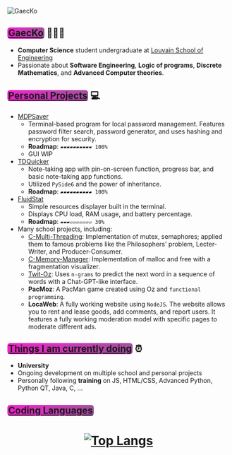 <!-- <h1 align=center> <span style="background-image: linear-gradient(to right, #F27121cc, #E94057cc, #8A2387cc); border-radius: 6px; padding: 3px 6px;"><ins>GaecKo</ins></span>
</h1> -->


![GaecKo](gaecko.gif)

## <span style="background-image: linear-gradient(to right, #F121cc, #8A2387cc); border-radius: 6px; padding: 0.2px 2px;"><ins>GaecKo</ins></span> 👩🏼‍🚀
- **Computer Science** student undergraduate at [Louvain School of Engineering](https://uclouvain.be/en/faculties/epl)
- Passionate about **Software Engineering**, **Logic of programs**, **Discrete Mathematics**, and **Advanced Computer theories**.

## <span style="background-image: linear-gradient(to right, #F121cc, #8A2387cc); border-radius: 6px; padding: 0.2px 2px;"><ins>Personal Projects</ins></span>  💻
- [MDPSaver](https://github.com/GaecKo/MDPSaver)
  - Terminal-based program for local password management. Features password filter search, password generator, and uses hashing and encryption for security.
  - **Roadmap**: `▰▰▰▰▰▰▰▰▰▰ 100%`
  - GUI WIP
- [TDQuicker](https://github.com/GaecKo/TDQuicker)
  - Note-taking app with pin-on-screen function, progress bar, and basic note-taking app functions.
  - Utilized `PySide6` and the power of inheritance.
  - **Roadmap**: `▰▰▰▰▰▰▰▰▰▰ 100%`
- [FluidStat](https://github.com/GaecKo/FluidStat)
  - Simple resources displayer built in the terminal.
  - Displays CPU load, RAM usage, and battery percentage.
  - **Roadmap**: `▰▰▰▱▱▱▱▱▱▱ 30%`
- Many school projects, including:
  - [C-Multi-Threading](https://github.com/GaecKo/C-Multi-Threading): Implementation of mutex, semaphores; applied them to famous problems like the Philosophers' problem, Lecter-Writer, and Producer-Consumer.
  - [C-Memory-Manager](https://github.com/GaecKo/C-Memory-Manager): Implementation of malloc and free with a fragmentation visualizer.
  - [Twit-Oz](https://github.com/GaecKo/Twit-Oz): Uses `n-grams` to predict the next word in a sequence of words with a Chat-GPT-like interface.
  - **PacMoz**: A PacMan game created using Oz and `functional programming`.
  - **LocaWeb**: A fully working website using `NodeJS`. The website allows you to rent and lease goods, add comments, and report users. It features a fully working moderation model with specific pages to moderate different ads.

## <span style="background-image: linear-gradient(to right, #F121cc, #8A2387cc); border-radius: 6px; padding: 0.2px 2px;"><ins>Things I am currently doing</ins></span> ⏰
- **University**
- Ongoing development on multiple school and personal projects
- Personally following **training** on JS, HTML/CSS, Advanced Python, Python QT, Java, C, ...

## <span style="background-image: linear-gradient(to right, #F121cc, #8A2387cc); border-radius: 6px; padding: 0.2px 2px;"><ins>Coding Languages</ins></span> 
<h1 align=center>

[![Top Langs](https://github-readme-stats.vercel.app/api/top-langs/?username=GaecKo&theme=dracula&&count_private=true)](https://github.com/anuraghazra/github-readme-stats)

</h1>
